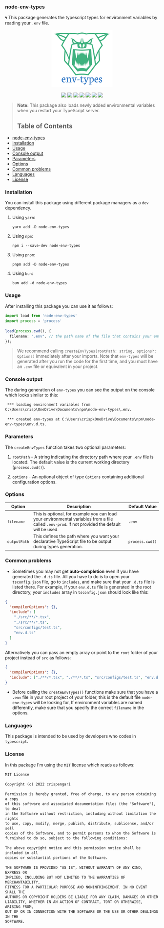 ### node-env-types

🌀 This package generates the typescript types for environment variables by reading your `.env` file.

<p align="center" width="50%">
<img src="https://github.com/CrispenGari/node-env-types/blob/main/logo.png?raw=true" alt="logo" width="200"/>
</p>

<p align="center">
  <a href="https://npmjs.com/package/node-env-types"><img src="https://img.shields.io/npm/v/node-env-types.svg"></a>
  <a href="https://github.com/crispengari/node-env-types/actions/workflows/main.yml"><img src="https://github.com/crispengari/node-env-types/actions/workflows/main.yml/badge.svg"></a>
    <a href="https://github.com/crispengari/node-env-types/actions/workflows/publish.yml"><img src="https://github.com/crispengari/node-env-types/actions/workflows/publish.yml/badge.svg"></a>
  <a href="https://github.com/crispengari/node-env-types/blob/main/LICENSE"><img src="https://img.shields.io/npm/l/node-env-types.svg?maxAge=2592000"></a>
<a href="https://img.shields.io/node/v/node-env-types.svg?label=node"><img src="https://img.shields.io/node/v/node-env-types.svg?label=node"></a>
  <a href="https://npmjs.com/package/node-env-types"><img src="https://img.shields.io/npm/dm/node-env-types.svg"></a>
  <a href="https://typescriptlang.org/"><img src="https://img.shields.io/badge/language-typescript-blue.svg"></a>
</p>

> **Note:** This package also loads newly added environmental variables when you restart your TypeScript server.
>
> ## Table of Contents

- [node-env-types](#node-env-types)
- [Installation](#installation)
- [Usage](#usage)
- [Console output](#console-output)
- [Parameters](#parameters)
- [Options](#options)
- [Common problems](#common-problems)
- [Languages](#languages)
- [License](#license)

### Installation

You can install this package using different package managers as a `dev` dependency.

1. Using `yarn`:

   ```shell
   yarn add -D node-env-types
   ```

2. Using `npm`:

   ```shell
   npm i --save-dev node-env-types
   ```

3. Using `pnpm`:

   ```shell
   pnpm add -D node-env-types
   ```

4. Using `bun`:

   ```shell
   bun add -d node-env-types
   ```

### Usage

After installing this package you can use it as follows:

```ts
import load from 'node-env-types'
import process = 'process'

load(process.cwd(), {
  filename: ".env", // the path name of the file that contains your environmental variables
});

```

> We recommend calling `createEnvTypes(rootPath: string, options?: Options)` immediately after your imports. Note that `env-types` will be generated after you run the code for the first time, and you must have an `.env` file or equivalent in your project.

### Console output

The during generation of `env-types` you can see the output on the console which looks similar to this:

```shell
 *** loading environment variables from C:\Users\crisp\OneDrive\Documents\npm\node-env-types\.env.

 *** created env-types at C:\Users\crisp\OneDrive\Documents\npm\node-env-types\env.d.ts.
```

### Parameters

The `createEnvTypes` function takes two optional parameters:

1. `rootPath` - A string indicating the directory path where your `.env` file is located. The default value is the current working directory (`process.cwd()`).

2. `options` - An optional object of type `Options` containing additional configuration options.

### Options

| Option       | Description                                                                                                                                       | Default Value   |
| ------------ | ------------------------------------------------------------------------------------------------------------------------------------------------- | --------------- |
| `filename`   | This is optional, for example you can load your environmental variables from a file called `.env-prod`. If not provided the default will be used. | `.env`          |
| `outputPath` | This defines the path where you want your declarative TypeScript file to be output during types generation.                                       | `process.cwd()` |

### Common problems

- Sometimes you may not get **auto-completion** even if you have generated the `.d.ts` file. All you have to do is to open your `tsconfig.json` file, go to `includes`, and make sure that your `.d.ts` file is listed there. For example, if your `env.d.ts` file is generated in the root directory, your `includes` array in `tsconfig.json` should look like this:

```json
{
  "compilerOptions": {},
  "include": [
    "./src/**/*.tsx",
    "./src/**/*.ts",
    "src/configs/test.ts",
    "env.d.ts"
  ]
}
```

Alternatively you can pass an empty array or point to the `root` folder of your project instead of `src` as follows:

```json
{
  "compilerOptions": {},
  "include": ["./**/*.tsx", "./**/*.ts", "src/configs/test.ts", "env.d.ts"]
}
```

- Before calling the `createEnvTypes()` functions make sure that you have a `.env` file in your root project of your folder, this is the default file `node-env-types` will be looking for, If environment variables are named differently, make sure that you specify the correct `filename` in the options.

### Languages

This package is intended to be used by developers who codes in `typescript`.

### License

In this package I'm using the `MIT` license which reads as follows:

```
MIT License

Copyright (c) 2022 crispengari

Permission is hereby granted, free of charge, to any person obtaining a copy
of this software and associated documentation files (the "Software"), to deal
in the Software without restriction, including without limitation the rights
to use, copy, modify, merge, publish, distribute, sublicense, and/or sell
copies of the Software, and to permit persons to whom the Software is
furnished to do so, subject to the following conditions:

The above copyright notice and this permission notice shall be included in all
copies or substantial portions of the Software.

THE SOFTWARE IS PROVIDED "AS IS", WITHOUT WARRANTY OF ANY KIND, EXPRESS OR
IMPLIED, INCLUDING BUT NOT LIMITED TO THE WARRANTIES OF MERCHANTABILITY,
FITNESS FOR A PARTICULAR PURPOSE AND NONINFRINGEMENT. IN NO EVENT SHALL THE
AUTHORS OR COPYRIGHT HOLDERS BE LIABLE FOR ANY CLAIM, DAMAGES OR OTHER
LIABILITY, WHETHER IN AN ACTION OF CONTRACT, TORT OR OTHERWISE, ARISING FROM,
OUT OF OR IN CONNECTION WITH THE SOFTWARE OR THE USE OR OTHER DEALINGS IN THE
SOFTWARE.

```
